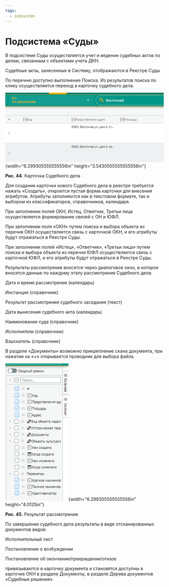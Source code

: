 ```yaml
---
tags:
  - subsystem
---
```

Подсистема «Суды»
=================

В подсистеме Суды осуществляется учет и ведение судебных актов по делам,
связанным с объектами учета ДКН.

Судебные акты, занесенные в Систему, отображаются в Реестре Суды

По перечню доступно выполнение Поиска. Из результатов поиска по клику
осуществляется переход в карточку судебного дела.

![](../images/media/image1.png){width="6.299305555555556in"
height="3.5430555555555556in"}

**Рис. 44.** Карточка Судебного дела

Для создания карточки нового Судебного дела в реестре требуется нажать
«Создать», откроется пустая форма карточки для внесения атрибутов.
Атрибуты заполняются как в текстовом формате, так и выбором из
классификаторов, справочников, календаря.

При заполнении полей ОКН, Истец, Ответчик, Третьи лица осуществляется
формирование связей с ОН и ЮФЛ.

При заполнении поля «ОКН» путем поиска и выбора объекта из перечня ОКН
осуществляется связь с карточкой ОКН, и его атрибуты будут отражаться в
Реестре Суды.

При заполнении полей «Истец», «Ответчик», «Третьи лица» путем поиска и
выбора объекта из перечня ЮФЛ осуществляется связь с карточкой ЮФЛ, и
его атрибуты будут отражаться в Реестре Суды.

Результаты рассмотрения вносятся через диалоговое окно, в которое
вносятся данные по каждому этапу рассмотрения Судебного дела:

Дата и время рассмотрения (календарь)

Инстанция (справочник)

Результат рассмотрения судебного заседания (текст)

Дата вынесения судебного акта (календарь)

Наименование суда (справочник)

Исполнители (справочник)

Взыскатель (справочник)

В разделе «Документы» возможно прикрепление скана документа, при нажатии
на «+» открывается проводник для выбора файла.

![](../images/media/image2.png){width="6.299305555555556in"
height="4.0125in"}

**Рис. 45.** Результат рассмотрения

По завершении судебного дела результаты в виде отсканированных
документов видов:

Исполнительный лист

Постановление о возбуждении

Постановление об окончании/прекращении/отказе

привязываются в карточку документа и становятся доступны в карточке ОКН
в разделе Документы, в разделе Дерева документов «Судебные решения».
